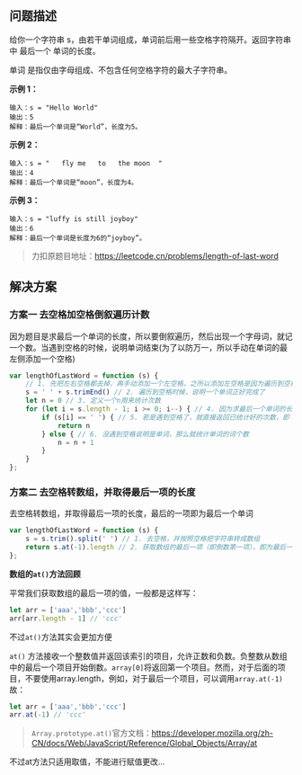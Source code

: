 ## 问题描述

给你一个字符串 s，由若干单词组成，单词前后用一些空格字符隔开。返回字符串中 最后一个 单词的长度。

单词 是指仅由字母组成、不包含任何空格字符的最大子字符串。

**示例 1：**

```
输入：s = "Hello World"
输出：5
解释：最后一个单词是“World”，长度为5。
```

**示例 2：**

```
输入：s = "   fly me   to   the moon  "
输出：4
解释：最后一个单词是“moon”，长度为4。
```

**示例 3：**

```
输入：s = "luffy is still joyboy"
输出：6
解释：最后一个单词是长度为6的“joyboy”。
```

> 力扣原题目地址：https://leetcode.cn/problems/length-of-last-word

## 解决方案

### 方案一 去空格加空格倒叙遍历计数

因为题目是求最后一个单词的长度，所以要倒叙遍历，然后出现一个字母词，就记一个数。当遇到空格的时候，说明单词结束(为了以防万一，所以手动在单词的最左侧添加一个空格)

```js
var lengthOfLastWord = function (s) {
    // 1. 先把左右空格都去掉，再手动添加一个左空格。之所以添加左空格是因为遍历到空格时，就停止遍历
    s = ' ' + s.trimEnd() // 2. 遍历到空格时候，说明一个单词正好完成了
    let n = 0 // 3. 定义一个n用来统计次数
    for (let i = s.length - 1; i >= 0; i--) { // 4. 因为求最后一个单词的长度，所以倒叙遍历即可。注意i要>=0，只>0就会少统计一次
        if (s[i] == ' ') { // 5. 若是遇到空格了，就直接返回已统计好的次数，即：单词的长度
            return n
        } else { // 6. 没遇到空格说明是单词，那么就统计单词的词个数
            n = n + 1
        }
    }
};
```

### 方案二 去空格转数组，并取得最后一项的长度

去空格转数组，并取得最后一项的长度，最后的一项即为最后一个单词

```js
var lengthOfLastWord = function (s) {
    s = s.trim().split(' ') // 1. 去空格，并按照空格把字符串转成数组
    return s.at(-1).length // 2. 获取数组的最后一项（即倒数第一项），即为最后一个单词
};
```

**数组的`at()`方法回顾**

平常我们获取数组的最后一项的值，一般都是这样写：

```js
let arr = ['aaa','bbb','ccc']
arr[arr.length - 1] // 'ccc'
```

不过`at()`方法其实会更加方便

`at()` 方法接收一个整数值并返回该索引的项目，允许正数和负数。负整数从数组中的最后一个项目开始倒数。`array[0]`将返回第一个项目。然而，对于后面的项目，不要使用array.length，例如，对于最后一个项目，可以调用`array.at(-1)`  故：

```js
let arr = ['aaa','bbb','ccc']
arr.at(-1) // 'ccc'
```

> `Array.prototype.at()`官方文档：https://developer.mozilla.org/zh-CN/docs/Web/JavaScript/Reference/Global_Objects/Array/at

不过at方法只适用取值，不能进行赋值更改...